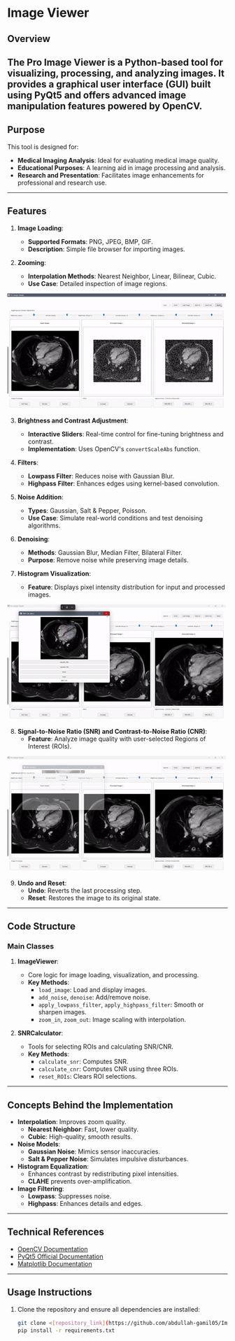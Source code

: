 # Image Viewer

## Overview
The Pro Image Viewer is a Python-based tool for visualizing, processing, and analyzing images. It provides a graphical user interface (GUI) built using PyQt5 and offers advanced image manipulation features powered by OpenCV.
---

## Purpose
This tool is designed for:
- **Medical Imaging Analysis**: Ideal for evaluating medical image quality.
- **Educational Purposes**: A learning aid in image processing and analysis.
- **Research and Presentation**: Facilitates image enhancements for professional and research use.

---

## Features

1. **Image Loading**:
   - **Supported Formats**: PNG, JPEG, BMP, GIF.
   - **Description**: Simple file browser for importing images.

2. **Zooming**:
   - **Interpolation Methods**: Nearest Neighbor, Linear, Bilinear, Cubic.
   - **Use Case**: Detailed inspection of image regions.

<p align="left">
  <img src="https://raw.githubusercontent.com/abdullah-gamil05/ImageBasedAnatomy_Tasks/main/task6_Image_Viewer/results/zooming_feature.gif" alt="Zooming Feature" width="500">
</p>

3. **Brightness and Contrast Adjustment**:
   - **Interactive Sliders**: Real-time control for fine-tuning brightness and contrast.
   - **Implementation**: Uses OpenCV's `convertScaleAbs` function.

4. **Filters**:
   - **Lowpass Filter**: Reduces noise with Gaussian Blur.
   - **Highpass Filter**: Enhances edges using kernel-based convolution.

5. **Noise Addition**:
   - **Types**: Gaussian, Salt & Pepper, Poisson.
   - **Use Case**: Simulate real-world conditions and test denoising algorithms.

6. **Denoising**:
   - **Methods**: Gaussian Blur, Median Filter, Bilateral Filter.
   - **Purpose**: Remove noise while preserving image details.

7. **Histogram Visualization**:
   - **Feature**: Displays pixel intensity distribution for input and processed images.

<p align="left">
  <img src="https://raw.githubusercontent.com/abdullah-gamil05/ImageBasedAnatomy_Tasks/main/task6_Image_Viewer/results/show_histogram_feature.gif" alt="show_histogram_feature" width="500">
</p>

8. **Signal-to-Noise Ratio (SNR) and Contrast-to-Noise Ratio (CNR)**:
   - **Feature**: Analyze image quality with user-selected Regions of Interest (ROIs).

<p align="lift">
  <img src="https://raw.githubusercontent.com/abdullah-gamil05/ImageBasedAnatomy_Tasks/main/task6_Image_Viewer/results/snr&cnr_calculatin.gif" alt="SNR and CNR Calculation" width="500">
</p>

9. **Undo and Reset**:
   - **Undo**: Reverts the last processing step.
   - **Reset**: Restores the image to its original state.

---

## Code Structure

### Main Classes
1. **ImageViewer**:
   - Core logic for image loading, visualization, and processing.
   - **Key Methods**:
     - `load_image`: Load and display images.
     - `add_noise`, `denoise`: Add/remove noise.
     - `apply_lowpass_filter`, `apply_highpass_filter`: Smooth or sharpen images.
     - `zoom_in`, `zoom_out`: Image scaling with interpolation.

2. **SNRCalculator**:
   - Tools for selecting ROIs and calculating SNR/CNR.
   - **Key Methods**:
     - `calculate_snr`: Computes SNR.
     - `calculate_cnr`: Computes CNR using three ROIs.
     - `reset_ROIs`: Clears ROI selections.

---

## Concepts Behind the Implementation
- **Interpolation**: Improves zoom quality.
  - **Nearest Neighbor**: Fast, lower quality.
  - **Cubic**: High-quality, smooth results.
- **Noise Models**:
  - **Gaussian Noise**: Mimics sensor inaccuracies.
  - **Salt & Pepper Noise**: Simulates impulsive disturbances.
- **Histogram Equalization**:
  - Enhances contrast by redistributing pixel intensities.
  - **CLAHE** prevents over-amplification.
- **Image Filtering**:
  - **Lowpass**: Suppresses noise.
  - **Highpass**: Enhances details and edges.

---

## Technical References
- [OpenCV Documentation](https://docs.opencv.org/)
- [PyQt5 Official Documentation](https://riverbankcomputing.com/software/pyqt/intro)
- [Matplotlib Documentation](https://matplotlib.org/stable/contents.html)

---

## Usage Instructions
1. Clone the repository and ensure all dependencies are installed:
   ```bash
   git clone <[repository_link](https://github.com/abdullah-gamil05/ImageBasedAnatomy_Tasks/new/main/task6_Image_View)>
   pip install -r requirements.txt

